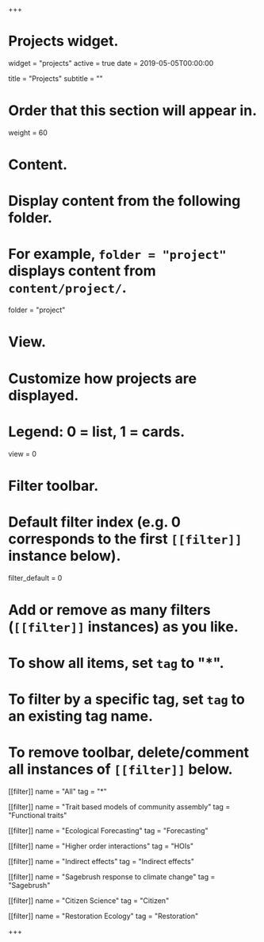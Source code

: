 +++
# Projects widget.
widget = "projects"
active = true
date = 2019-05-05T00:00:00

title = "Projects"
subtitle = ""

# Order that this section will appear in.
weight = 60

# Content.
# Display content from the following folder.
# For example, `folder = "project"` displays content from `content/project/`.
folder = "project"

# View.
# Customize how projects are displayed.
# Legend: 0 = list, 1 = cards.
view = 0

# Filter toolbar.

# Default filter index (e.g. 0 corresponds to the first `[[filter]]` instance below).
filter_default = 0

# Add or remove as many filters (`[[filter]]` instances) as you like.
# To show all items, set `tag` to "*".
# To filter by a specific tag, set `tag` to an existing tag name.
# To remove toolbar, delete/comment all instances of `[[filter]]` below.
 [[filter]]
   name = "All"
   tag = "*"

 [[filter]]
   name = "Trait based models of community assembly"
   tag = "Functional traits"
   
 [[filter]]
   name = "Ecological Forecasting"
   tag = "Forecasting"

 [[filter]]
   name = "Higher order interactions"
   tag = "HOIs"
 
 [[filter]]
   name = "Indirect effects"
   tag = "Indirect effects"
   
 [[filter]]
   name = "Sagebrush response to climate change"
   tag = "Sagebrush"
   
 [[filter]]
   name = "Citizen Science"
   tag = "Citizen"
   
 [[filter]]
   name = "Restoration Ecology"
   tag = "Restoration"

+++

